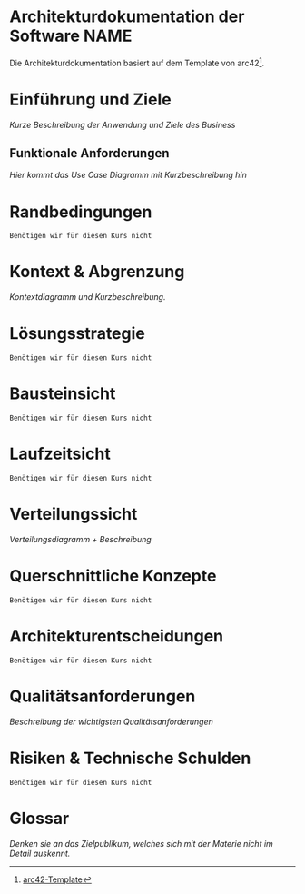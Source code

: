# Architekturdokumentation der Software NAME

Die Architekturdokumentation basiert auf dem Template von arc42[^1].

# Einführung und Ziele

*Kurze Beschreibung der Anwendung und Ziele des Business* 

## Funktionale Anforderungen

*Hier kommt das Use Case Diagramm mit Kurzbeschreibung hin*

# Randbedingungen

```Benötigen wir für diesen Kurs nicht```

# Kontext & Abgrenzung

*Kontextdiagramm und Kurzbeschreibung.*

# Lösungsstrategie

```Benötigen wir für diesen Kurs nicht```

# Bausteinsicht

```Benötigen wir für diesen Kurs nicht```

# Laufzeitsicht

```Benötigen wir für diesen Kurs nicht```

# Verteilungssicht

*Verteilungsdiagramm + Beschreibung*

# Querschnittliche Konzepte

```Benötigen wir für diesen Kurs nicht```

# Architekturentscheidungen

```Benötigen wir für diesen Kurs nicht```

# Qualitätsanforderungen

*Beschreibung der wichtigsten Qualitätsanforderungen*

# Risiken & Technische Schulden

```Benötigen wir für diesen Kurs nicht```

# Glossar

*Denken sie an das Zielpublikum, welches sich mit der Materie nicht im Detail auskennt.*

[^1]: [arc42-Template](https://www.arc42.de/overview/)
